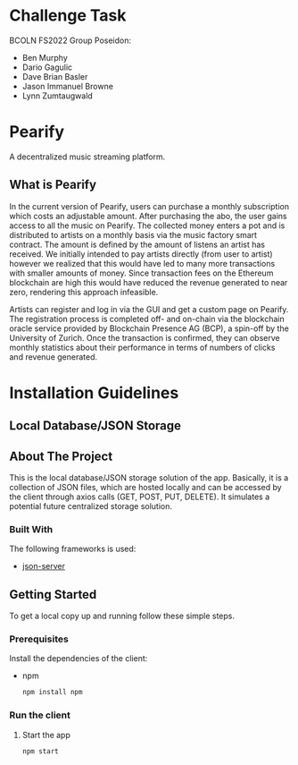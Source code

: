 # Challenge Task
BCOLN FS2022
Group Poseidon:
- Ben Murphy 
- Dario Gagulic
- Dave Brian Basler
- Jason Immanuel Browne
- Lynn Zumtaugwald



# Pearify
A decentralized music streaming platform.

## What is Pearify
In the current version of Pearify, users can purchase a monthly subscription which costs an adjustable amount. After purchasing the abo, the user gains access to all the music on Pearify. The collected money enters a pot and is distributed to artists on a monthly basis via the music factory smart contract. The amount is defined by the amount of listens an artist has received. We initially intended to pay artists directly (from user to artist) however we realized that this would have led to many more transactions with smaller amounts of money. Since transaction fees on the Ethereum blockchain are high this would have reduced the revenue generated to near zero, rendering this approach infeasible.

Artists can register and log in via the GUI and get a custom page on Pearify. The registration process is completed off- and on-chain via the blockchain oracle service provided by Blockchain Presence AG (BCP), a spin-off by the University of Zurich. Once the transaction is confirmed, they can observe monthly statistics about their performance in terms of numbers of clicks and revenue generated.


# Installation Guidelines
## Local Database/JSON Storage

<!-- ABOUT THE PROJECT -->
## About The Project

This is the local database/JSON storage solution of the app. Basically, it is a collection of JSON files, which are hosted locally and can be accessed by the client through axios calls (GET, POST, PUT, DELETE). It simulates a potential future centralized storage solution.

### Built With

The following frameworks is used:

* [json-server](https://www.npmjs.com/package/json-server)

<!-- GETTING STARTED -->
## Getting Started

To get a local copy up and running follow these simple steps.

### Prerequisites

Install the dependencies of the client:
* npm
  ```sh
  npm install npm
  ```
  
### Run the client

1. Start the app
   ```sh
   npm start
   ```
